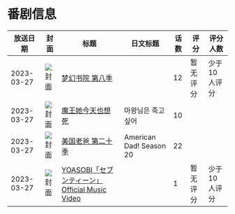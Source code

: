 # 番剧信息

|放送日期|封面|标题|日文标题|话数|评分|评分人数|
|---|---|---|---|---|---|---|
|2023-03-27|![封面](https://lain.bgm.tv/pic/cover/c/ff/1f/424486_DYIyj.jpg)|[梦幻书院 第八季](https://bangumi.tv/subject/424486)||12|暂无评分|少于10人评分|
|2023-03-27|![封面](https://lain.bgm.tv/pic/cover/c/15/a6/426620_JSnVj.jpg)|[魔王她今天也想死](https://bangumi.tv/subject/426620)|마왕님은 죽고싶어|10|||
|2023-03-27|![封面](https://lain.bgm.tv/pic/cover/c/78/3a/463377_L9ZI6.jpg)|[美国老爸 第二十季](https://bangumi.tv/subject/463377)|American Dad! Season 20|22|||
|2023-03-27|![封面](https://lain.bgm.tv/pic/cover/c/b2/3b/537895_8KEJs.jpg)|[YOASOBI「セブンティーン」Official Music Video](https://bangumi.tv/subject/537895)||1|暂无评分|少于10人评分|
